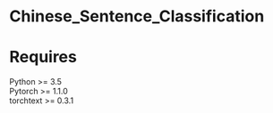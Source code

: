 # Chinese_Sentence_Classification


# Requires
Python >= 3.5  
Pytorch >= 1.1.0  
torchtext  >= 0.3.1 




